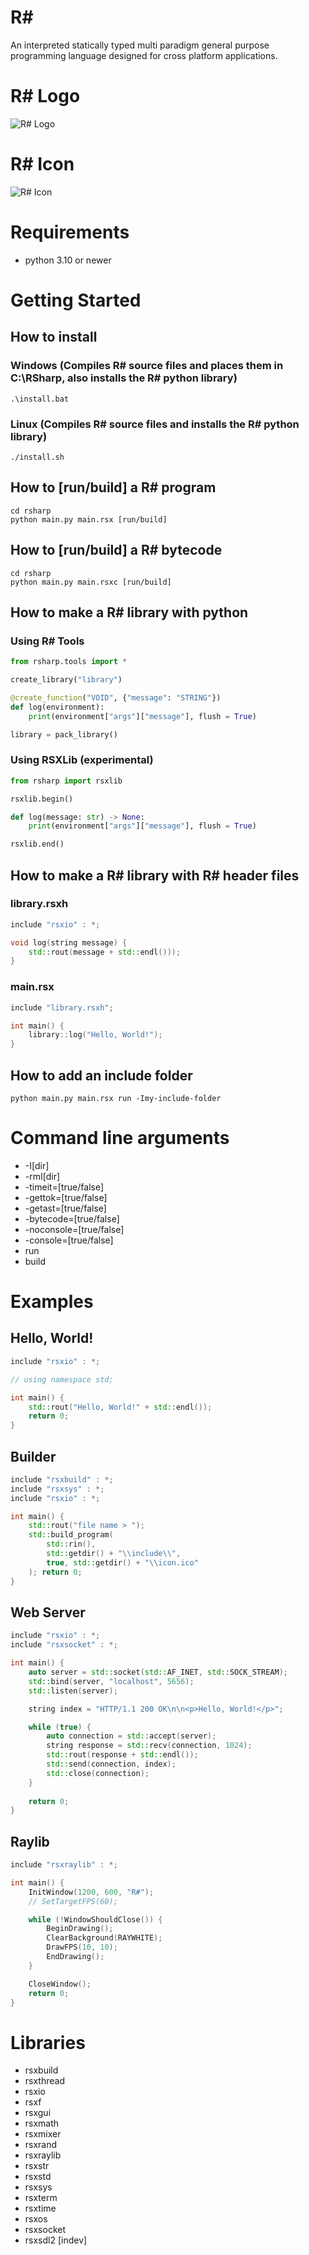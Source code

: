 # R#
An interpreted statically typed multi paradigm general purpose programming language designed for cross platform applications.

# R# Logo
![R# Logo](rsharp/logo.png)

# R# Icon
![R# Icon](rsharp/icon_alternative.png)

# Requirements
- python 3.10 or newer

# Getting Started
## How to install
### Windows (Compiles R# source files and places them in C:\RSharp, also installs the R# python library)
```
.\install.bat
```

### Linux (Compiles R# source files and installs the R# python library)
```
./install.sh
```

## How to [run/build] a R# program
```
cd rsharp
python main.py main.rsx [run/build]
```

## How to [run/build] a R# bytecode
```
cd rsharp
python main.py main.rsxc [run/build]
```

## How to make a R# library with python
### Using R# Tools
```python
from rsharp.tools import *

create_library("library")

@create_function("VOID", {"message": "STRING"})
def log(environment):
    print(environment["args"]["message"], flush = True)

library = pack_library()
```

### Using RSXLib (experimental)
```python
from rsharp import rsxlib

rsxlib.begin()

def log(message: str) -> None:
    print(environment["args"]["message"], flush = True)

rsxlib.end()
```

## How to make a R# library with R# header files
### library.rsxh
```c++
include "rsxio" : *;

void log(string message) {
    std::rout(message + std::endl()));
}
```

### main.rsx
```c++
include "library.rsxh";

int main() {
    library::log("Hello, World!");
}
```

## How to add an include folder
```
python main.py main.rsx run -Imy-include-folder
```

# Command line arguments
- -I[dir]
- -rmI[dir]
- -timeit=[true/false]
- -gettok=[true/false]
- -getast=[true/false]
- -bytecode=[true/false]
- -noconsole=[true/false]
- -console=[true/false]
- run
- build


# Examples
## Hello, World!
```c++
include "rsxio" : *;

// using namespace std;

int main() {
    std::rout("Hello, World!" + std::endl());
    return 0;
}
```

## Builder
```c++
include "rsxbuild" : *;
include "rsxsys" : *;
include "rsxio" : *;

int main() {
    std::rout("file name > ");
    std::build_program(
        std::rin(),
        std::getdir() + "\\include\\",
        true, std::getdir() + "\\icon.ico"
    ); return 0;
}
```

## Web Server
```c++
include "rsxio" : *;
include "rsxsocket" : *;

int main() {
    auto server = std::socket(std::AF_INET, std::SOCK_STREAM);
    std::bind(server, "localhost", 5656);
    std::listen(server);

    string index = "HTTP/1.1 200 OK\n\n<p>Hello, World!</p>";

    while (true) {
        auto connection = std::accept(server);
        string response = std::recv(connection, 1024);
        std::rout(response + std::endl());
        std::send(connection, index);
        std::close(connection);
    }
    
    return 0;
}
```

## Raylib
```c++
include "rsxraylib" : *;

int main() {
    InitWindow(1200, 600, "R#");
    // SetTargetFPS(60);

    while (!WindowShouldClose()) {
        BeginDrawing();
        ClearBackground(RAYWHITE);
        DrawFPS(10, 10);
        EndDrawing();
    }

    CloseWindow();
    return 0;
}
```

# Libraries
- rsxbuild
- rsxthread
- rsxio
- rsxf
- rsxgui
- rsxmath
- rsxmixer
- rsxrand
- rsxraylib
- rsxstr
- rsxstd
- rsxsys
- rsxterm
- rsxtime
- rsxos
- rsxsocket
- rsxsdl2 [indev]
